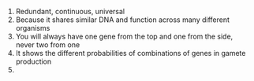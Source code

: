 1. Redundant, continuous, universal
2. Because it shares similar DNA and function across many different organisms
3. You will always have one gene from the top and one from the side, never two from one
4. It shows the different probabilities of combinations of genes in gamete production
5. 